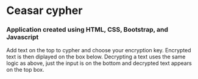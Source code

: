 # Ceasar cypher

### Application created using HTML, CSS, Bootstrap, and Javascript

Add text on the top to cypher and choose your encryption key. Encrypted text is then diplayed on the box below.
Decrypting a text uses the same logic as above, just the input is on the bottom and decrypted text appears on the top box.
